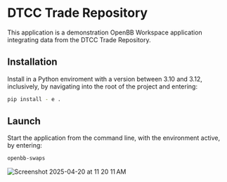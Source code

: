 # DTCC Trade Repository

This application is a demonstration OpenBB Workspace application integrating data from the DTCC Trade Repository.

## Installation

Install in a Python enviroment with a version between 3.10 and 3.12, inclusively, by navigating into the root of the project and entering:

```sh
pip install - e .
```

## Launch

Start the application from the command line, with the environment active, by entering:

```sh
openbb-swaps
```

![Screenshot 2025-04-20 at 11 20 11 AM](https://github.com/user-attachments/assets/129b8fe8-67c2-4bde-98ac-6829a8a8b1a3)

